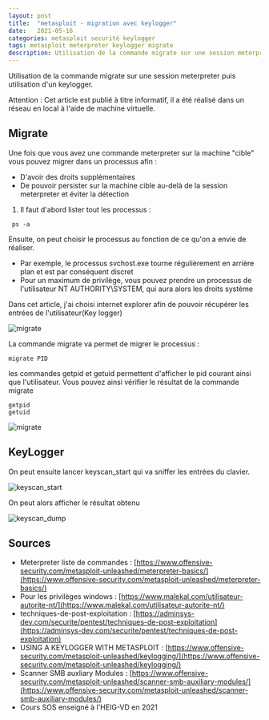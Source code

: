 ```yaml
---
layout: post
title:  "metasploit - migration avec keylogger"
date:   2021-05-16 
categories: metasploit securité keylogger
tags: metasploit meterpreter keylogger migrate
description: Utilisation de la commande migrate sur une session meterpreter 
---
```


Utilisation de la commande migrate sur une session meterpreter puis utilisation d'un keylogger.

Attention : Cet article est publié à titre informatif, il a été réalisé dans un réseau en local à l'aide de machine virtuelle.

## Migrate

Une fois que vous avez une commande meterpreter sur la machine "cible" vous pouvez migrer dans un processus afin :

- D'avoir des droits supplémentaires
- De pouvoir persister sur la machine cible au-delà de la session meterpreter et éviter la détection

1) Il faut d'abord lister tout les processus :

```
 ps -a
```

Ensuite, on peut choisir le processus au fonction de ce qu'on a envie de réaliser.

- Par exemple, le processus svchost.exe tourne régulièrement en arrière plan et est par conséquent discret
- Pour un maximum de privilège, vous pouvez prendre un processus de l'utilisateur NT AUTHORITY\SYSTEM, qui aura alors les droits système

Dans cet article, j'ai choisi internet explorer afin de pouvoir récupérer les entrées de l'utilisateur(Key logger)

![migrate]({{site.url_complet}}\assets\article\outil-securite\metasploit\processus.png)



La commande migrate va permet de migrer le processus :

```
migrate PID
```

les commandes getpid et getuid permettent d'afficher le pid courant ainsi que l'utilisateur. Vous pouvez ainsi vérifier le résultat de la commande migrate

```
getpid
getuid
```

![migrate]({{site.url_complet}}\assets\article\outil-securite\metasploit\migrate.png)



## KeyLogger

On peut ensuite lancer keyscan_start qui va sniffer les entrées du clavier.

![keyscan_start]({{site.url_complet}}\assets\article\outil-securite\metasploit\keyscan_start.JPG)



On peut alors afficher le résultat obtenu

![keyscan_dump]({{site.url_complet}}\assets\article\outil-securite\metasploit\keyscan_dump.JPG)



## Sources 

- Meterpreter liste de commandes : [https://www.offensive-security.com/metasploit-unleashed/meterpreter-basics/](https://www.offensive-security.com/metasploit-unleashed/meterpreter-basics/)
- Pour les privilèges windows : [https://www.malekal.com/utilisateur-autorite-nt/](https://www.malekal.com/utilisateur-autorite-nt/)
- techniques-de-post-exploitation : [https://adminsys-dev.com/securite/pentest/techniques-de-post-exploitation](https://adminsys-dev.com/securite/pentest/techniques-de-post-exploitation)
- USING A KEYLOGGER WITH METASPLOIT  : [https://www.offensive-security.com/metasploit-unleashed/keylogging/](https://www.offensive-security.com/metasploit-unleashed/keylogging/)
- Scanner SMB auxliary Modules : [https://www.offensive-security.com/metasploit-unleashed/scanner-smb-auxiliary-modules/](https://www.offensive-security.com/metasploit-unleashed/scanner-smb-auxiliary-modules/)
- Cours SOS enseigné à l'HEIG-VD en 2021